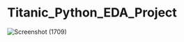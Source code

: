 # Titanic_Python_EDA_Project
![Screenshot (1709)](https://github.com/shivam12345kesarwaniS/Titanic_Python_EDA_Project/assets/138551775/4fe2e0b8-c96d-4fd4-85ec-e02674326433)
